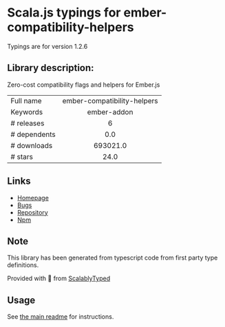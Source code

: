 
# Scala.js typings for ember-compatibility-helpers

Typings are for version 1.2.6

## Library description:
Zero-cost compatibility flags and helpers for Ember.js

|                    |                 |
| ------------------ | :-------------: |
| Full name          | ember-compatibility-helpers |
| Keywords           | ember-addon |
| # releases         | 6 |
| # dependents       | 0.0 |
| # downloads        | 693021.0 |
| # stars            | 24.0 |

## Links
- [Homepage](https://github.com/pzuraq/ember-compatibility-helpers#readme)
- [Bugs](https://github.com/pzuraq/ember-compatibility-helpers/issues)
- [Repository](https://github.com/pzuraq/ember-compatibility-helpers)
- [Npm](https://www.npmjs.com/package/ember-compatibility-helpers)
    


## Note
This library has been generated from typescript code from first party type definitions.

Provided with :purple_heart: from [ScalablyTyped](https://github.com/oyvindberg/ScalablyTyped)

## Usage
See [the main readme](../../readme.md) for instructions.


